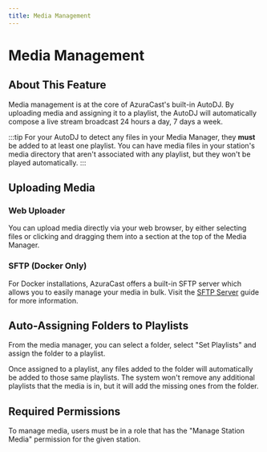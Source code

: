 ```yaml
---
title: Media Management
---
```


# Media Management

## About This Feature

Media management is at the core of AzuraCast's built-in AutoDJ. By uploading media and assigning it to a playlist, the AutoDJ will automatically compose a live stream broadcast 24 hours a day, 7 days a week.

:::tip
For your AutoDJ to detect any files in your Media Manager, they **must** be added to at least one playlist. You can have media files in your station's media directory that aren't associated with any playlist, but they won't be played automatically.
:::

## Uploading Media

### Web Uploader

You can upload media directly via your web browser, by either selecting files or clicking and dragging them into a section at the top of the Media Manager.

### SFTP (Docker Only)

For Docker installations, AzuraCast offers a built-in SFTP server which allows you to easily manage your media in bulk. Visit the [SFTP Server](./sftp) guide for more information.

## Auto-Assigning Folders to Playlists

From the media manager, you can select a folder, select "Set Playlists" and assign the folder to a playlist.

Once assigned to a playlist, any files added to the folder will automatically be added to those same playlists. The system won't remove any additional playlists that the media is in, but it will add the missing ones from the folder.

## Required Permissions

To manage media, users must be in a role that has the "Manage Station Media" permission for the given station.